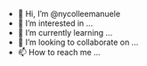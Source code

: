 - 👋 Hi, I’m @nycolleemanuele
- 👀 I’m interested in ...
- 🌱 I’m currently learning ...
- 💞️ I’m looking to collaborate on ...
- 📫 How to reach me ...

<!---
nycolleemanuele/nycolleemanuele is a ✨ special ✨ repository because its `README.md` (this file) appears on your GitHub profile.
You can click the Preview link to take a look at your changes.
--->
